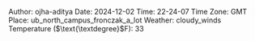 Author: ojha-aditya
Date: 2024-12-02
Time: 22-24-07
Time Zone: GMT
Place: ub_north_campus_fronczak_a_lot
Weather: cloudy_winds
Temperature ($\text{\textdegree}$F): 33